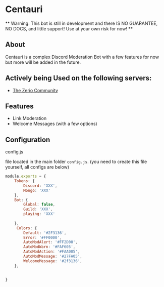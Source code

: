 # Centauri

** Warning: This bot is still in development and there IS NO GUARANTEE, NO DOCS, and little support! Use at your own risk for now! **

## About

Centauri is a complex Discord Moderation Bot with a few features for now but more will be added in the future.

## Actively being Used on the following servers:
- [The Zerio Community](https://discord.gg/5cGSYV8ZZj)

## Features

- Link Moderation
- Welcome Messages (with a few options)


## Configuration

config.js 

file located in the main folder `config.js`. (you need to create this file yourself, all configs are below)

```js
module.exports = {
    Tokens: { 
        Discord: 'XXX',
        Mongo: 'XXX'
    },
    Bot: {
        Global: false,
        Guild: 'XXX',
        playing: 'XXX'
    
    },
     Colors: {
        Default: '#2F3136',
        Error: '#FF0000',
        AutoModAlert: '#FF2D00',
        AutoModWarn: '#FAF605',
        AutoModAction: '#FAA005',
        AutoModMessage: '#27FA05',
        WelcomeMessage: '#2f3136',
    },
    
  
}
```
